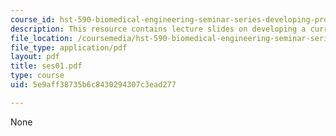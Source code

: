 ```yaml
---
course_id: hst-590-biomedical-engineering-seminar-series-developing-professional-skills-fall-2006
description: This resource contains lecture slides on developing a curriculum vitae.
file_location: /coursemedia/hst-590-biomedical-engineering-seminar-series-developing-professional-skills-fall-2006/5e9aff38735b6c8430294307c3ead277_ses01.pdf
file_type: application/pdf
layout: pdf
title: ses01.pdf
type: course
uid: 5e9aff38735b6c8430294307c3ead277

---
```

None